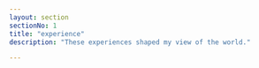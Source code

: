 ```yaml
---
layout: section
sectionNo: 1
title: "experience"
description: "These experiences shaped my view of the world."

---
```

